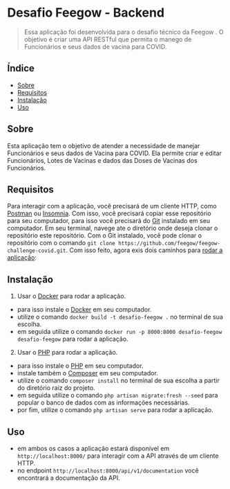 # Desafio Feegow - Backend

> Essa aplicação foi desenvolvida para o desafio técnico da Feegow . O objetivo é criar uma API RESTful que permita o manego
de Funcionários e seus dados de vacina para COVID.

## Índice

- [Sobre](#sobre)
- [Requisitos](#requisitos)
- [Instalação](#instalação)
- [Uso](#uso)

## Sobre

Esta aplicação tem o objetivo de atender a necessidade de manejar Funcionários e seus dados de Vacina para COVID.
Ela permite criar e editar Funcionários, Lotes de Vacinas e dados das Doses de Vacinas dos Funcionários.

## Requisitos

Para interagir com a aplicação, você precisará de um cliente HTTP, como [Postman](https://www.postman.com/) ou [Insomnia](https://insomnia.rest/).
Com isso, você precisará copiar esse repositório para seu computador, para isso você precisará do [Git](https://git-scm.com/downloads) instalado em seu computador.
Em seu terminal, navege ate o diretório onde deseja clonar o repositório este repositório.
Com o Git instalado, você pode clonar o repositório com o comando `git clone https://github.com/feegow/feegow-challenge-covid.git`.
Com isso feito, agora exis dois caminhos para [rodar a aplicação](#instalação):

## Instalação

1. Usar o [Docker](https://docs.docker.com/get-started/) para rodar a aplicação.
- para isso instale o [Docker](https://docs.docker.com/desktop/) em seu computador.
- utilize o comando `docker build -t desafio-feegow .` no terminal de sua escolha.
- em seguida utilize o comando `docker run -p 8000:8000 desafio-feegow desafio-feegow` para rodar a aplicação.

2. Usar o [PHP](https://www.php.net/docs.php) para rodar a aplicação.
- para isso instale o [PHP](https://www.php.net/downloads) em seu computador.
- instale também o [Composer](https://getcomposer.org/download/) em seu computador.
- utilize o comando `composer install` no terminal de sua escolha a partir do diretório raiz do projeto.
- em seguida utilize o comando `php artisan migrate:fresh --seed` para popular o banco de dados com as informações necessárias.
- por fim, utilize o comando `php artisan serve` para rodar a aplicação.

## Uso

- em ambos os casos a aplicação estará disponível em `http://localhost:8000/` para interagir com a API através de um cliente HTTP.
- no endpoint `http://localhost:8000/api/v1/documentation` você encontrará a documentação da API.